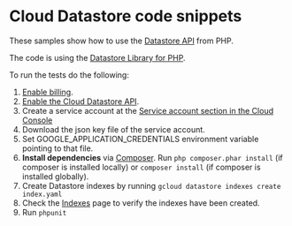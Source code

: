 # Cloud Datastore code snippets

These samples show how to use the [Datastore API][datastore]
from PHP.

[datastore]: https://cloud.google.com/datastore/docs/reference/libraries

The code is using the
[Datastore Library for PHP](https://cloud.google.com/php/docs/reference/cloud-datastore/latest).

To run the tests do the following:

1. [Enable billing](https://support.google.com/cloud/answer/6293499#enable-billing).
1. [Enable the Cloud Datastore API](https://console.cloud.google.com/flows/enableapi?apiid=datastore.googleapis.com).
1. Create a service account at the
   [Service account section in the Cloud Console](https://console.cloud.google.com/iam-admin/serviceaccounts/)
1. Download the json key file of the service account.
1. Set GOOGLE_APPLICATION_CREDENTIALS environment variable pointing to that file.
1. **Install dependencies** via [Composer](http://getcomposer.org/doc/00-intro.md).
    Run `php composer.phar install` (if composer is installed locally) or `composer install`
    (if composer is installed globally).
1. Create Datastore indexes by running `gcloud datastore indexes create index.yaml`
1. Check the [Indexes](https://console.cloud.google.com/datastore/indexes) page to verify the indexes have been created.
1. Run `phpunit`

